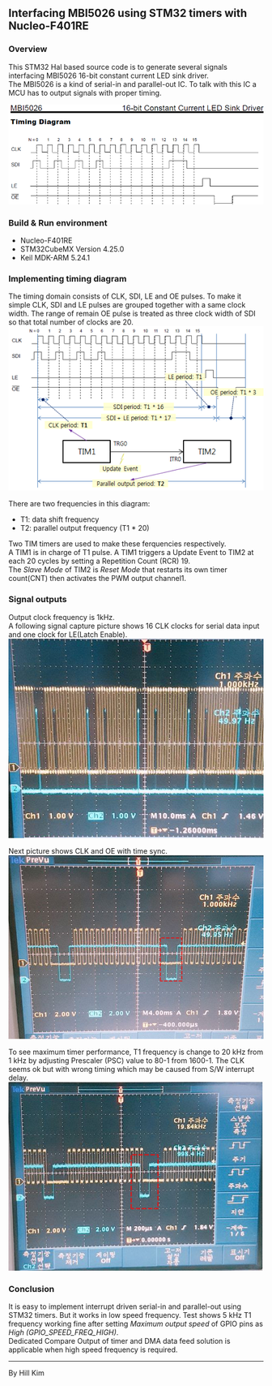 ## Interfacing MBI5026 using STM32 timers with Nucleo-F401RE

### Overview
This STM32 Hal based source code is to generate several signals interfacing MBI5026 16-bit constant current LED sink driver.  
The MBI5026 is a kind of serial-in and parallel-out IC. To talk with this IC a MCU has to output signals with proper timing.  
  
![MBI5026 timing diagram](MBI5026-timing_diagram.png)

### Build & Run environment
* Nucleo-F401RE
* STM32CubeMX Version 4.25.0
* Keil MDK-ARM 5.24.1

### Implementing timing diagram
The timing domain consists of CLK, SDI, LE and OE pulses. To make it simple CLK, SDI and LE pulses are grouped together with a same clock width.
The range of remain OE pulse is treated as three clock width of SDI so that total number of clocks are 20.  
![timing diagram design](timing_diagram_design.png)

There are two frequencies in this diagram:  
  - T1: data shift frequency  
  - T2: parallel output frequency (T1 * 20)

Two TIM timers are used to make these ferquencies respectively.  
A TIM1 is in charge of T1 pulse. A TIM1 triggers a Update Event to TIM2 at each 20 cycles by setting a Repetition Count (RCR) 19.  
The _Slave Mode_ of TIM2 is _Reset Mode_ that restarts its own timer count(CNT) then activates the PWM output channel1.

### Signal outputs
Output clock frequency is 1kHz.  
A following signal capture picture shows 16 CLK clocks for serial data input and one clock for LE(Latch Enable).  
![Clock and Latch Enable output signal capture](CLK_LE_output.png)

Next picture shows CLK and OE with time sync.  
![1 kHz Clock and Output Enable output signal capture](CLK_OE_output_of_T1_1kHz.png)

To see maximum timer performance, T1 frequency is change to 20 kHz from 1 kHz by adjusting Prescaler (PSC) value to 80-1 from 1600-1.
The CLK seems ok but with wrong timing which may be caused from S/W interrupt delay.
![20 kHz Clock and Output Enable output signal capture](CLK_OE_output_of_T1_20kHz.png)

### Conclusion
It is easy to implement interrupt driven serial-in and parallel-out using STM32 timers.
But it works in low speed frequency.
Test shows 5 kHz T1 frequency working fine after setting _Maximum output speed_ of GPIO pins as _High (GPIO_SPEED_FREQ_HIGH)_.  
Dedicated Compare Output of timer and DMA data feed solution is applicable when high speed frequency is required.
  

---
  By Hill Kim
